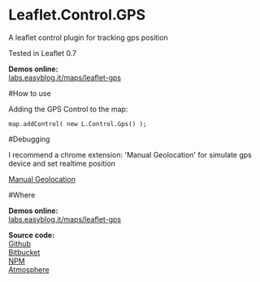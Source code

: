 Leaflet.Control.GPS
============

A leaflet control plugin for tracking gps position

Tested in Leaflet 0.7

**Demos online:**  
[labs.easyblog.it/maps/leaflet-gps](http://labs.easyblog.it/maps/leaflet-gps/)

#How to use

Adding the GPS Control to the map:

```
map.addControl( new L.Control.Gps() );

```

#Debugging

I recommend a chrome extension: 'Manual Geolocation'
for simulate gps device and set realtime position

[Manual Geolocation](https://chrome.google.com/webstore/detail/manual-geolocation/mfodligkojepnddfhkbkodbamcagfhlo)


#Where

**Demos online:**  
[labs.easyblog.it/maps/leaflet-gps](http://labs.easyblog.it/maps/leaflet-gps/)

**Source code:**  
[Github](https://github.com/stefanocudini/leaflet-gps)  
[Bitbucket](https://bitbucket.org/zakis_/leaflet-gps)  
[NPM](https://npmjs.org/package/leaflet-gps)  
[Atmosphere](https://atmosphere.meteor.com/package/leaflet-gps)
